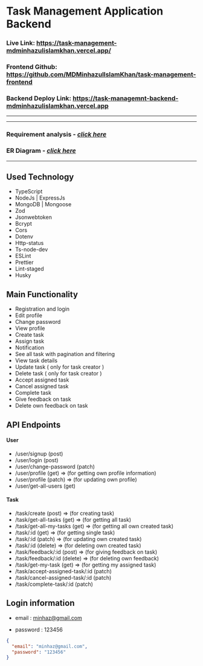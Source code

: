 # **Task Management Application Backend**

### **Live Link: https://task-management-mdminhazulislamkhan.vercel.app/**

### **Frontend Github: https://github.com/MDMinhazulIslamKhan/task-management-frontend**

### **Backend Deploy Link: https://task-managemnt-backend-mdminhazulislamkhan.vercel.app**

---

---

### **Requirement analysis - [_click here_](https://docs.google.com/document/d/19VdmRYnKdyV4vzuzAb0x4BTecCNzcznHKVlfpNs8PCQ/edit?usp=drive_link)**

### **ER Diagram - [_click here_](https://drive.google.com/file/d/1mFArNTr43_NQCOVOJR7U4WVW_x5eCJTj/view?usp=sharing)**

---

## Used Technology

- TypeScript
- NodeJs | ExpressJs
- MongoDB | Mongoose
- Zod
- Jsonwebtoken
- Bcrypt
- Cors
- Dotenv
- Http-status
- Ts-node-dev
- ESLint
- Prettier
- Lint-staged
- Husky

## Main Functionality

- Registration and login
- Edit profile
- Change password
- View profile
- Create task
- Assign task
- Notification
- See all task with pagination and filtering
- View task details
- Update task ( only for task creator )
- Delete task ( only for task creator )
- Accept assigned task
- Cancel assigned task
- Complete task
- Give feedback on task
- Delete own feedback on task

## API Endpoints

#### User

- /user/signup (post)
- /user/login (post)
- /user/change-password (patch)
- /user/profile (get) ⇒ (for getting own profile information)
- /user/profile (patch) ⇒ (for updating own profile)
- /user/get-all-users (get)

#### Task

- /task/create (post) ⇒ (for creating task)
- /task/get-all-tasks (get) ⇒ (for getting all task)
- /task/get-all-my-tasks (get) ⇒ (for getting all own created task)
- /task/:id (get) ⇒ (for getting single task)
- /task/:id (patch) ⇒ (for updating own created task)
- /task/:id (delete) ⇒ (for deleting own created task)
- /task/feedback/:id (post) ⇒ (for giving feedback on task)
- /task/feedback/:id (delete) ⇒ (for deleting own feedback)
- /task/get-my-task (get) ⇒ (for getting my assigned task)
- /task/accept-assigned-task/:id (patch)
- /task/cancel-assigned-task/:id (patch)
- /task/complete-task/:id (patch)

## Login information

- email : minhaz@gmail.com

- password : 123456

```json
{
  "email": "minhaz@gmail.com",
  "password": "123456"
}
```
